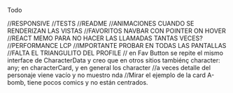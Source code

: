 Todo

//RESPONSIVE
//TESTS
//README
//ANIMACIONES CUANDO SE RENDERIZAN LAS VISTAS
//FAVORITOS NAVBAR CON POINTER ON HOVER
//REACT MEMO PARA NO HACER LAS LLAMADAS TANTAS VECES?
//PERFORMANCE LCP
//IMPORTANTE PROBAR EN TODAS LAS PANTALLAS
//FALTA EL TRIANGULITO DEL PROFILE
// en Fav Button se repite el mismo interface de CharacterData y creo que en otros sitios tambiénç
    character: any; en characterCard, y en general los character
//a veces detalle del personaje viene vacío y no muestro nda
//Mirar el ejemplo de la card A-bomb, tiene pocos comics y no están centrados.